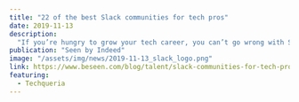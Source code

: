 ```yaml
---
title: "22 of the best Slack communities for tech pros"
date: 2019-11-13
description:
  "If you’re hungry to grow your tech career, you can’t go wrong with Slack communities, which is why we’re covering the most important info you need to get started, plus 22 of the best Slack communities to join for networking, talking code, finding solutions and maybe even landing your next job."
publication: "Seen by Indeed"
image: "/assets/img/news/2019-11-13_slack_logo.png"
link: https://www.beseen.com/blog/talent/slack-communities-for-tech-pros/
featuring:
  - Techqueria
---
```

